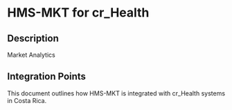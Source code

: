 # HMS-MKT for cr_Health

## Description

Market Analytics

## Integration Points

This document outlines how HMS-MKT is integrated with cr_Health systems in Costa Rica.
